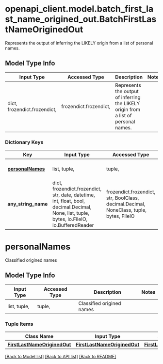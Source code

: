 # openapi_client.model.batch_first_last_name_origined_out.BatchFirstLastNameOriginedOut

Represents the output of inferring the LIKELY origin from a list of personal names.

## Model Type Info
Input Type | Accessed Type | Description | Notes
------------ | ------------- | ------------- | -------------
dict, frozendict.frozendict,  | frozendict.frozendict,  | Represents the output of inferring the LIKELY origin from a list of personal names. | 

### Dictionary Keys
Key | Input Type | Accessed Type | Description | Notes
------------ | ------------- | ------------- | ------------- | -------------
**[personalNames](#personalNames)** | list, tuple,  | tuple,  | Classified origined names | [optional] 
**any_string_name** | dict, frozendict.frozendict, str, date, datetime, int, float, bool, decimal.Decimal, None, list, tuple, bytes, io.FileIO, io.BufferedReader | frozendict.frozendict, str, BoolClass, decimal.Decimal, NoneClass, tuple, bytes, FileIO | any string name can be used but the value must be the correct type | [optional]

# personalNames

Classified origined names

## Model Type Info
Input Type | Accessed Type | Description | Notes
------------ | ------------- | ------------- | -------------
list, tuple,  | tuple,  | Classified origined names | 

### Tuple Items
Class Name | Input Type | Accessed Type | Description | Notes
------------- | ------------- | ------------- | ------------- | -------------
[**FirstLastNameOriginedOut**](FirstLastNameOriginedOut.md) | [**FirstLastNameOriginedOut**](FirstLastNameOriginedOut.md) | [**FirstLastNameOriginedOut**](FirstLastNameOriginedOut.md) |  | 

[[Back to Model list]](../../README.md#documentation-for-models) [[Back to API list]](../../README.md#documentation-for-api-endpoints) [[Back to README]](../../README.md)

